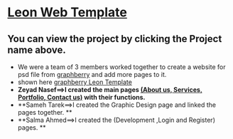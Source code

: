# [Leon Web Template](https://zeyad2003.github.io/Web-Template/)
## You can view the project by clicking the Project name above.
* We were a team of 3 members worked together to create a website for psd file from <u>graphberry</u> and add more pages to it. 
* shown here [graphberry Leon Template](https://www.graphberry.com/item/leon-psd-agency-template)  
* **Zeyad Nasef==>I created the main pages <u>(About us, Services, Portfolio, Contact us)</u> with their functions.**
* **Sameh Tarek==>I created the Graphic Design page and linked the pages together. **
* **Salma Ahmed==>I created the (Development ,Login and Register) pages. **


